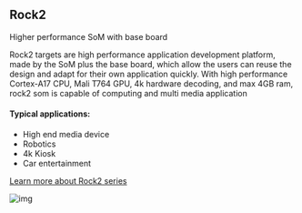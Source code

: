 ## Rock2

Higher performance SoM with base board

Rock2 targets are high performance application development platform, made by the SoM plus the base board, which allow the users can reuse the design and adapt for their own application quickly. With high performance Cortex-A17 CPU, Mali T764 GPU, 4k hardware decoding, and max 4GB ram, rock2 som is capable of computing and multi media application

#### Typical applications:

* High end media device   
* Robotics   
* 4k Kiosk  
* Car entertainment

[Learn more about Rock2 series](http://wiki.radxa.com/Rock2)

![img](/images/plat/rock2.png)
